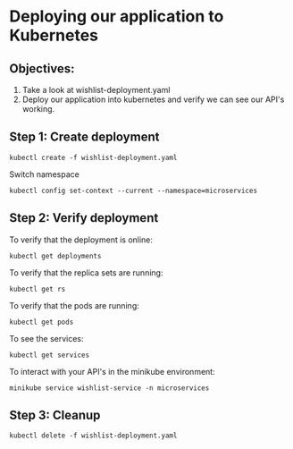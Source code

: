 # Deploying our application to Kubernetes

## Objectives:
1. Take a look at wishlist-deployment.yaml
3. Deploy our application into kubernetes and verify we can see our API's working.


## Step 1: Create deployment

`kubectl create -f wishlist-deployment.yaml`

Switch namespace

`kubectl config set-context --current --namespace=microservices`

## Step 2: Verify deployment

To verify that the deployment is online:

`kubectl get deployments`

To verify that the replica sets are running:

`kubectl get rs`

To verify that the pods are running:

`kubectl get pods`

To see the services:

`kubectl get services`

To interact with your API's in the minikube environment:

`minikube service wishlist-service -n microservices`

## Step 3: Cleanup

`kubectl delete -f wishlist-deployment.yaml`
